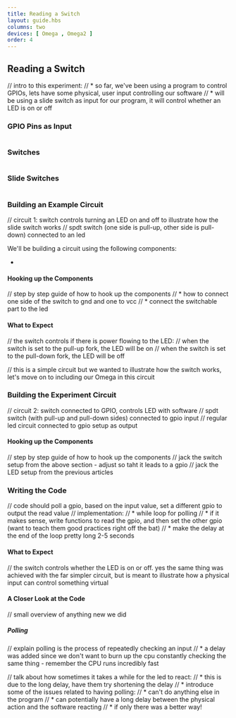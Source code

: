 ```yaml
---
title: Reading a Switch
layout: guide.hbs
columns: two
devices: [ Omega , Omega2 ]
order: 4
---
```


## Reading a Switch

// intro to this experiment:
//  * so far, we've been using a program to control GPIOs, lets have some physical, user input controlling our software
//  * will be using a slide switch as input for our program, it will control whether an LED is on or off


### GPIO Pins as Input

<!-- gpio input -->
```{r child = '../../shared/gpio-input.md'}
```


### Switches

<!-- switches -->
```{r child = '../../shared/switches.md'}
```


### Slide Switches

<!-- slide switches -->
```{r child = '../../shared/switches-slide-switch.md'}
```

### Building an Example Circuit

// circuit 1: switch controls turning an LED on and off to illustrate how the slide switch works
// spdt switch (one side is pull-up, other side is pull-down) connected to an led

We'll be building a circuit using the following components:

* 

#### Hooking up the Components

// step by step guide of how to hook up the components
//  * how to connect one side of the switch to gnd and one to vcc
//  * connect the switchable part to the led

#### What to Expect

// the switch controls if there is power flowing to the LED:
//  when the switch is set to the pull-up fork, the LED will be on
//  when the switch is set to the pull-down fork, the LED will be off

// this is a simple circuit but we wanted to illustrate how the switch works, let's move on to including our Omega in this circuit

### Building the Experiment Circuit

// circuit 2: switch connected to GPIO, controls LED with software
// spdt switch (with pull-up and pull-down sides) connected to gpio input
// regular led circuit connected to gpio setup as output

#### Hooking up the Components

// step by step guide of how to hook up the components
//  jack the switch setup from the above section - adjust so taht it leads to a gpio
//  jack the LED setup from the previous articles

### Writing the Code

// code should poll a gpio, based on the input value, set a different gpio to output the read value
// implementation:
//  * while loop for polling
//  * if it makes sense, write functions to read the gpio, and then set the other gpio (want to teach them good practices right off the bat)
//  * make the delay at the end of the loop pretty long 2-5 seconds

#### What to Expect

// the switch controls whether the LED is on or off. yes the same thing was achieved with the far simpler circuit, but is meant to illustrate how a physical input can control something virtual


#### A Closer Look at the Code

// small overview of anything new we did

##### Polling

// explain polling is the process of repeatedly checking an input
//  * a delay was added since we don't want to burn up the cpu constantly checking the same thing - remember the CPU runs incredibly fast

// talk about how sometimes it takes a while for the led to react:
//  * this is due to the long delay, have them try shortening the delay
//  * introduce some of the issues related to having polling:
//    * can't do anything else in the program
//    * can potentially have a long delay between the physical action and the software reacting
//    * if only there was a better way!
